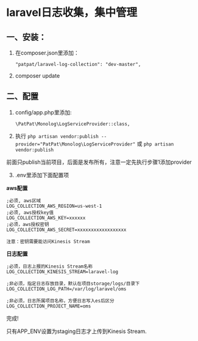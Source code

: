 # laravel日志收集，集中管理

## 一、安装：

1. 在composer.json里添加：

    `"patpat/laravel-log-collection": "dev-master",`
      
2. composer update

## 二、配置

1. config/app.php里添加: 

    `\PatPat\Monolog\LogServiceProvider::class,`
        
2. 执行
`php artisan vendor:publish --provider="PatPat\Monolog\LogServiceProvider"`
或
`php artisan vendor:publish`

前面只publish当前项目，后面是发布所有，注意一定先执行步骤1添加provider

3. .env里添加下面配置项

  **aws配置**

    ;必须, aws区域
    LOG_COLLECTION_AWS_REGION=us-west-1
    ;必须, aws授权key值
    LOG_COLLECTION_AWS_KEY=xxxxxx
    ;必须，aws授权密钥
    LOG_COLLECTION_AWS_SECRET=xxxxxxxxxxxxxxxxxx

    注意：密钥需要能访问Kinesis Stream

   **日志配置**
    
    ;必须，日志上报的Kinesis Stream名称
    LOG_COLLECTION_KINESIS_STREAM=laravel-log
    
    ;非必须，指定日志存放目录，默认在项目storage/logs/目录下
    LOG_COLLECTION_LOG_PATH=/var/log/laravel/oms
    
    ;非必须，日志所属项目名称，方便日志写入es后区分
    LOG_COLLECTION_PROJECT_NAME=oms
    
  完成!
  
  只有APP_ENV设置为staging日志才上传到Kinesis Stream.


